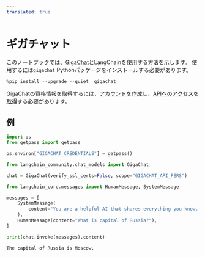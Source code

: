 ```yaml
---
translated: true
---
```


# ギガチャット

このノートブックでは、[GigaChat](https://developers.sber.ru/portal/products/gigachat)とLangChainを使用する方法を示します。
使用するには```gigachat``` Pythonパッケージをインストールする必要があります。

```python
%pip install --upgrade --quiet  gigachat
```

GigaChatの資格情報を取得するには、[アカウントを作成](https://developers.sber.ru/studio/login)し、[APIへのアクセスを取得](https://developers.sber.ru/docs/ru/gigachat/individuals-quickstart)する必要があります。

## 例

```python
import os
from getpass import getpass

os.environ["GIGACHAT_CREDENTIALS"] = getpass()
```

```python
from langchain_community.chat_models import GigaChat

chat = GigaChat(verify_ssl_certs=False, scope="GIGACHAT_API_PERS")
```

```python
from langchain_core.messages import HumanMessage, SystemMessage

messages = [
    SystemMessage(
        content="You are a helpful AI that shares everything you know. Talk in English."
    ),
    HumanMessage(content="What is capital of Russia?"),
]

print(chat.invoke(messages).content)
```

```output
The capital of Russia is Moscow.
```

